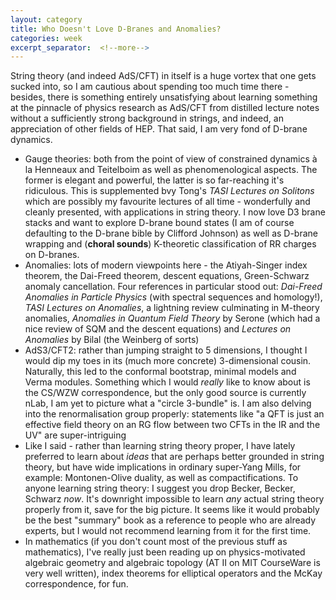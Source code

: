 ```yaml
---
layout: category
title: Who Doesn't Love D-Branes and Anomalies?
categories: week
excerpt_separator:  <!--more-->
---
```


String theory (and indeed AdS/CFT) in itself is a huge vortex that one gets sucked into, so I am cautious about spending too much time there - besides, there is something entirely unsatisfying about learning something at the pinnacle of physics research as AdS/CFT from distilled lecture notes without a sufficiently strong background in strings, and indeed, an appreciation of other fields of HEP. That said, I am very fond of D-brane dynamics. 

- Gauge theories: both from the point of view of constrained dynamics à la Henneaux and Teitelboim as well as phenomenological aspects. The former is elegant and powerful, the latter is so far-reaching it's ridiculous. This is supplemented bvy Tong's *TASI Lectures on Solitons* which are possibly my favourite lectures of all time - wonderfully and cleanly presented, with applications in string theory. I now love D3 brane stacks and want to explore D-brane bound states (I am of course defaulting to the D-brane bible by Clifford Johnson) as well as D-brane wrapping and (**choral sounds**) K-theoretic classification of RR charges on D-branes.
- Anomalies: lots of modern viewpoints here - the Atiyah-Singer index theorem, the Dai-Freed theorem, descent equations, Green-Schwarz anomaly cancellation. Four references in particular stood out: *Dai-Freed Anomalies in Particle Physics* (with spectral sequences and homology!), *TASI Lectures on Anomalies*, a lightning review culminating in M-theory anomalies, *Anomalies in Quantum Field Theory* by Serone (which had a nice review of SQM and the descent equations) and *Lectures on Anomalies* by Bilal (the Weinberg of sorts)
- AdS3/CFT2: rather than jumping straight to 5 dimensions, I thought I would dip my toes in its (much more concrete) 3-dimensional cousin. Naturally, this led to the conformal bootstrap, minimal models and Verma modules. Something which I would *really* like to know about is the CS/WZW correspondence, but the only good source is currently nLab, I am yet to picture what a "circle 3-bundle" is. I am also delving into the renormalisation group properly: statements like "a QFT is just an effective field theory on an RG flow between two CFTs in the IR and the UV" are super-intriguing
- Like I said - rather than learning string theory proper, I have lately preferred to learn about *ideas* that are perhaps better grounded in string theory, but have wide implications in ordinary super-Yang Mills, for example: Montonen-Olive duality, as well as compactifications. To anyone learning string theory: I suggest you drop Becker, Becker, Schwarz *now*. It's downright impossible to learn *any* actual string theory properly from it, save for the big picture. It seems like it would probably be the best "summary" book as a reference to people who are already experts, but I would not recommend learning from it for the first time.
- In mathematics (if you don't count most of the previous stuff as mathematics), I've really just been reading up on physics-motivated algebraic geometry and algebraic topology (AT II on MIT CourseWare is very well written), index theorems for elliptical operators and the McKay correspondence, for fun.
